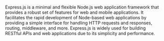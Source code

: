 Express.js is a minimal and flexible Node.js web application framework that provides a robust set of features for web and mobile applications. It facilitates the rapid development of Node-based web applications by providing a simple interface for handling HTTP requests and responses, routing, middleware, and more. Express.js is widely used for building RESTful APIs and web applications due to its simplicity and performance.